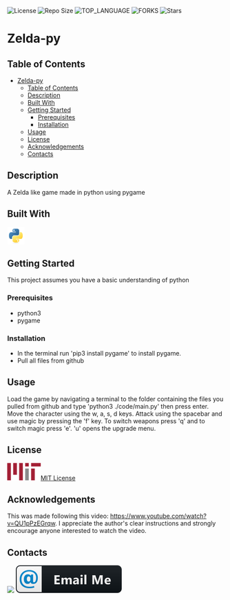 ![License](https://img.shields.io/github/license/johnturner4004/zelda-py.svg?style=for-the-badge) ![Repo Size](https://img.shields.io/github/languages/code-size/johnturner4004/zelda-py.svg?style=for-the-badge) ![TOP_LANGUAGE](https://img.shields.io/github/languages/top/johnturner4004/zelda-py.svg?style=for-the-badge) ![FORKS](https://img.shields.io/github/forks/johnturner4004/zelda-py.svg?style=for-the-badge&social) ![Stars](https://img.shields.io/github/stars/johnturner4004/zelda-py.svg?style=for-the-badge)
    
# Zelda-py

## Table of Contents

- [Zelda-py](#zelda-py)
  - [Table of Contents](#table-of-contents)
  - [Description](#description)
  - [Built With](#built-with)
  - [Getting Started](#getting-started)
    - [Prerequisites](#prerequisites)
    - [Installation](#installation)
  - [Usage](#usage)
  - [License](#license)
  - [Acknowledgements](#acknowledgements)
  - [Contacts](#contacts)

## Description

A Zelda like game made in python using pygame

## Built With

<a href="https://www.python.org/"><img src="https://raw.githubusercontent.com/devicons/devicon/master/icons/python/python-original.svg" height="40px" width="40px" /></a>

## Getting Started

This project assumes you have a basic understanding of python

### Prerequisites

- python3
- pygame

### Installation

- In the terminal run 'pip3 install pygame' to install pygame. 
- Pull all files from github

## Usage

Load the game by navigating a terminal to the folder containing the files you pulled from github and type 'python3 ./code/main.py' then press enter. Move the character using the w, a, s, d keys. Attack using the spacebar and use magic by pressing the 'f' key. To switch weapons press 'q' and to switch magic press 'e'. 'u' opens the upgrade menu.


## License

<a href="https://choosealicense.com/licenses/mit/"><img src="https://raw.githubusercontent.com/johnturner4004/readme-generator/master/src/components/assets/images/mit.svg" height=40 />MIT License</a>

## Acknowledgements

This was made following this video: https://www.youtube.com/watch?v=QU1pPzEGrqw. I appreciate the author's clear instructions and strongly encourage anyone interested to watch the video.

## Contacts

<a href="https://www.linkedin.com/in/https://www.linkedin.com/in/johnturner4004"><img src="https://img.shields.io/badge/LinkedIn-0077B5?style=for-the-badge&logo=linkedin&logoColor=white" /></a>  <a href="mailto:johnturner4004@gmail.com"><img src=https://raw.githubusercontent.com/johnturner4004/readme-generator/master/src/components/assets/images/email_me_button_icon_151852.svg /></a>